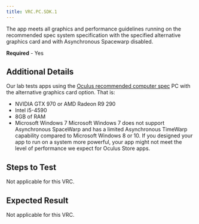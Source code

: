 ```yaml
---
title: VRC.PC.SDK.1
---
```

The app meets all graphics and performance guidelines running on the recommended spec system specification with the specified alternative graphics card and with Asynchronous Spacewarp disabled.

**Required** - Yes

## Additional Details

Our lab tests apps using the [Oculus recommended computer spec](https://support.oculus.com/help/oculus/170128916778795/) PC with the alternative graphics card option. That is: 

* NVIDIA GTX 970 or AMD Radeon R9 290 
* Intel i5-4590
* 8GB of RAM
* Microsoft Windows 7
Microsoft Windows 7 does not support Asynchronous SpaceWarp and has a limited Asynchronous TimeWarp capability compared to Microsoft Windows 8 or 10. If you designed your app to run on a system more powerful, your app might not meet the level of performance we expect for Oculus Store apps.

## Steps to Test

Not applicable for this VRC.

## Expected Result

Not applicable for this VRC.

